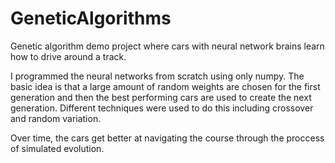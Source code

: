 # GeneticAlgorithms
Genetic algorithm demo project where cars with neural network brains learn how to drive around a track.

I programmed the neural networks from scratch using only numpy. The basic idea is that a large amount of random weights are chosen for the first generation and then the best performing cars are used to create the next generation. Different techniques were used to do this including crossover and random variation.

Over time, the cars get better at navigating the course through the proccess of simulated evolution.
